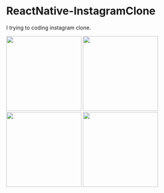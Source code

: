 # ReactNative-InstagramClone

I trying to coding instagram clone.

<img src="https://user-images.githubusercontent.com/74016134/228826764-49f8d44b-1edb-4483-a770-d6c58b9e2cb0.jpg" data-canonical-src="https://user-images.githubusercontent.com/74016134/228826764-49f8d44b-1edb-4483-a770-d6c58b9e2cb0.jpg" width="200" />&nbsp;<img src="https://user-images.githubusercontent.com/74016134/228826777-18cc1ca4-d554-4620-8291-16ad23d4c0f8.jpg" data-canonical-src="https://user-images.githubusercontent.com/74016134/228826777-18cc1ca4-d554-4620-8291-16ad23d4c0f8.jpg" width="200" />&nbsp;<img src="https://user-images.githubusercontent.com/74016134/228826781-ca7ec595-ac58-4bf3-ac7e-e3f3ecfddc14.jpg" data-canonical-src="https://user-images.githubusercontent.com/74016134/228826781-ca7ec595-ac58-4bf3-ac7e-e3f3ecfddc14.jpg" width="200" />&nbsp;<img src="https://user-images.githubusercontent.com/74016134/228826791-e939210c-9d20-456a-9420-4eb105372dac.jpg" data-canonical-src="https://user-images.githubusercontent.com/74016134/228826791-e939210c-9d20-456a-9420-4eb105372dac.jpg" width="200" />&nbsp;
